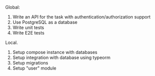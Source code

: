 Global:

1. Write an API for the task with authentication/authorization support
2. Use PostgreSQL as a database
3. Write unit tests
4. Write E2E tests

Local.

1. Setup compose instance with databases
2. Setup integration with database using typeorm
3. Setup migrations
4. Setup "user" module